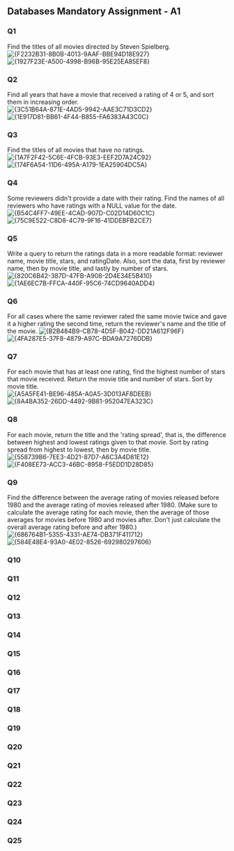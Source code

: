## Databases Mandatory Assignment - A1

### Q1
Find the titles of all movies directed by Steven Spielberg.
![{F2232B31-8B0B-4013-9AAF-BBE94D18E927}](https://github.com/user-attachments/assets/1f8f18f9-97a4-4f41-8536-2c6f7d81b680)
![{1927F23E-A500-4998-B96B-95E25EA85EF8}](https://github.com/user-attachments/assets/b5b27411-c338-4167-a53b-3856886233e1)

### Q2
Find all years that have a movie that received a rating of 4 or 5, and sort them in increasing order. \
![{3C51B64A-871E-4AD5-9942-AAE3C71D3CD2}](https://github.com/user-attachments/assets/15afb1ee-99f0-44ad-af89-7b00c17dbec7)
![{1E917D81-BB61-4F44-B855-FA6383A43C0C}](https://github.com/user-attachments/assets/d02bb3ac-25ee-4074-bedd-3839f55b3d45)

### Q3
Find the titles of all movies that have no ratings.
![{1A7F2F42-5C6E-4FCB-93E3-EEF2D7A24C92}](https://github.com/user-attachments/assets/2cc370b6-4414-49bd-af01-f263732c317c)
![{174F6A54-11D6-495A-A179-1EA25904DC5A}](https://github.com/user-attachments/assets/0c69585f-6f9c-483e-b729-3b92f18c412a)

### Q4
Some reviewers didn't provide a date with their rating. Find the names of all reviewers who have ratings with a NULL value for the date.
![{B54C4FF7-49EE-4CAD-907D-C02D14D60C1C}](https://github.com/user-attachments/assets/970cdbb7-4e10-4ebb-8d18-fd22cb4bdeba)
![{75C9E522-C8D8-4C79-9F16-41DDEBFB2CE7}](https://github.com/user-attachments/assets/a86e9400-5505-47c5-afaf-f35099fd8518)

### Q5
Write a query to return the ratings data in a more readable format: reviewer name, movie title, stars, and ratingDate. Also, sort the data, first by reviewer name, then by movie title, and lastly by number of stars.
![{820C6B42-387D-47FB-A908-2D4E34E5B410}](https://github.com/user-attachments/assets/f3b499e5-7632-43c1-9f40-b087850c21cc)
![{1AE6EC7B-FFCA-440F-95C6-74CD9640ADD4}](https://github.com/user-attachments/assets/c86a0928-9617-48df-bbde-0094ef61013a)

### Q6
For all cases where the same reviewer rated the same movie twice and gave it a higher rating the second time, return the reviewer's name and the title of the movie.
![{B2B484B9-CB78-4D5F-B042-DD21A612F96F}](https://github.com/user-attachments/assets/79f564f2-154b-4b12-aa36-0cadc830b2c3)
![{4FA287E5-37F8-4879-A97C-BDA9A7276DDB}](https://github.com/user-attachments/assets/24dc7db7-2a98-4255-bc9e-513d5363affd)

### Q7
For each movie that has at least one rating, find the highest number of stars that movie received. Return the movie title and number of stars. Sort by movie title. \
![{A5A5FE41-BE96-485A-A0A5-3D013AF8DEEB}](https://github.com/user-attachments/assets/be863be5-e0c6-406d-a803-6b5ba1362f92)
![{8A4BA352-26DD-4492-9B81-952047EA323C}](https://github.com/user-attachments/assets/e4d13062-bd14-4d0d-bc48-30dc07a60ddb)

### Q8
For each movie, return the title and the 'rating spread', that is, the difference between highest and lowest ratings given to that movie. Sort by rating spread from highest to lowest, then by movie title. \
![{558739B6-7EE3-4D21-87D7-A6C3A4D81E12}](https://github.com/user-attachments/assets/8ba1ae82-4bb0-47aa-9b71-db56d4e4ad18)
![{F408EE73-ACC3-46BC-8958-F5EDD1D28D85}](https://github.com/user-attachments/assets/9f3c94eb-98f9-40ce-8992-ba0d8bc7a82b)

### Q9
Find the difference between the average rating of movies released before 1980 and the average rating of movies released after 1980. (Make sure to calculate the average rating for each movie, then the average of those averages for movies before 1980 and movies after. Don't just calculate the overall average rating before and after 1980.)
![{686764B1-5355-4331-AE74-DB371F411712}](https://github.com/user-attachments/assets/c8ee065d-d03e-42ef-8b8d-21edc88ccc6e)
![{584E48E4-93A0-4E02-8526-692980297606}](https://github.com/user-attachments/assets/a4136eed-6922-484a-99d5-d3d548cd87b8)



### Q10
### Q11
### Q12
### Q13
### Q14
### Q15
### Q16
### Q17
### Q18
### Q19
### Q20
### Q21
### Q22
### Q23
### Q24
### Q25
